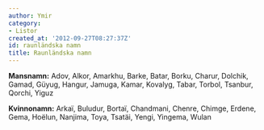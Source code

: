 ```yaml
---
author: Ymir
category:
- Listor
created_at: '2012-09-27T08:27:37Z'
id: raunländska namn
title: Raunländska namn
---
```

**Mansnamn:** Adov, Alkor, Amarkhu, Barke, Batar, Borku, Charur, Dolchik, Gamad, Güyug, Hangur, Jamuga, Kamar, Kovalyg, Tabar, Torbol, Tsanbur, Qorchi, Yiguz

**Kvinnonamn:** Arkaï, Buludur, Bortaï, Chandmani, Chenre, Chimge, Erdene, Gema, Hoëlun, Nanjima, Toya, Tsatäi, Yengi, Yingema, Wulan